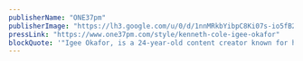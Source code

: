 ```yaml
---
publisherName: "ONE37pm"
publisherImage: "https://lh3.google.com/u/0/d/1nnMRkbYibpC8Ki07s-io5fB2N-8tNTFR"
pressLink: "https://www.one37pm.com/style/kenneth-cole-igee-okafor"
blockQuote: '"Igee Okafor, is a 24-year-old content creator known for his cinematically striking images and his ability to capture a sort of dapper nostalgia that transcends his years. A well-traveled man about town, Okafor imbues a sense of elevation."'
---
```


